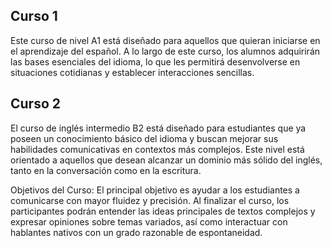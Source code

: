 ## Curso 1

Este curso de nivel A1 está diseñado para aquellos que quieran iniciarse en el aprendizaje del español. A lo largo de este curso, los alumnos adquirirán las bases esenciales del idioma, lo que les permitirá desenvolverse en situaciones cotidianas y establecer interacciones sencillas.

## Curso 2

El curso de inglés intermedio B2 está diseñado para estudiantes que ya poseen un conocimiento básico del idioma y buscan mejorar sus habilidades comunicativas en contextos más complejos. Este nivel está orientado a aquellos que desean alcanzar un dominio más sólido del inglés, tanto en la conversación como en la escritura.

Objetivos del Curso:
El principal objetivo es ayudar a los estudiantes a comunicarse con mayor fluidez y precisión. Al finalizar el curso, los participantes podrán entender las ideas principales de textos complejos y expresar opiniones sobre temas variados, así como interactuar con hablantes nativos con un grado razonable de espontaneidad.


